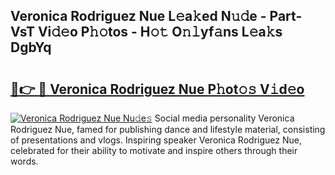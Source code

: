 ## Veronica Rodriguez Nue L𝚎a𝚔ed N𝚞𝚍e - Part-VsT Vi𝚍𝚎o P𝚑𝚘tos - H𝚘𝚝 O𝚗𝚕yf𝚊ns L𝚎a𝚔s DgbYq

# <h2><a href="http://kf8v9w.oniu.top/?m=Veronica+Rodriguez+Nue">🔗👉 🔴 Veronica Rodriguez Nue P𝚑ot𝚘𝚜 V𝚒d𝚎o</a></h2>

[![Veronica Rodriguez Nue Nu𝚍e𝚜](https://i.imgur.com/0qMVB7G.gif)](http://kf8v9w.oniu.top/?m=Veronica+Rodriguez+Nue)
Social media personality Veronica Rodriguez Nue, famed for publishing dance and lifestyle material, consisting of presentations and vlogs. Inspiring speaker Veronica Rodriguez Nue, celebrated for their ability to motivate and inspire others through their words.  
